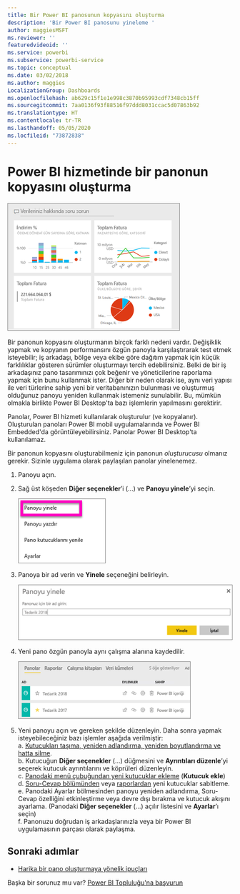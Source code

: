 ```yaml
---
title: Bir Power BI panosunun kopyasını oluşturma
description: 'Bir Power BI panosunu yineleme '
author: maggiesMSFT
ms.reviewer: ''
featuredvideoid: ''
ms.service: powerbi
ms.subservice: powerbi-service
ms.topic: conceptual
ms.date: 03/02/2018
ms.author: maggies
LocalizationGroup: Dashboards
ms.openlocfilehash: ab629c15f1e1e998c3870b95993cdf7348cb15ff
ms.sourcegitcommit: 7aa0136f93f88516f97ddd8031ccac5d07863b92
ms.translationtype: HT
ms.contentlocale: tr-TR
ms.lasthandoff: 05/05/2020
ms.locfileid: "73872838"
---
```

# <a name="create-a-copy-of-a-dashboard-in-power-bi-service"></a>Power BI hizmetinde bir panonun kopyasını oluşturma
![pano](media/service-dashboard-copy/power-bi-dashboard.png)

 Bir panonun kopyasını oluşturmanın birçok farklı nedeni vardır. Değişiklik yapmak ve kopyanın performansını özgün panoyla karşılaştırarak test etmek isteyebilir; iş arkadaşı, bölge veya ekibe göre dağıtım yapmak için küçük farklılıklar gösteren sürümler oluşturmayı tercih edebilirsiniz. Belki de bir iş arkadaşınız pano tasarımınızı çok beğenir ve yöneticilerine raporlama yapmak için bunu kullanmak ister. Diğer bir neden olarak ise, aynı veri yapısı ile veri türlerine sahip yeni bir veritabanınızın bulunması ve oluşturmuş olduğunuz panoyu yeniden kullanmak istemeniz sunulabilir. Bu, mümkün olmakla birlikte Power BI Desktop'ta bazı işlemlerin yapılmasını gerektirir. 

Panolar, Power BI hizmeti kullanılarak oluşturulur (ve kopyalanır). Oluşturulan panoları Power BI mobil uygulamalarında ve Power BI Embedded'da görüntüleyebilirsiniz.  Panolar Power BI Desktop'ta kullanılamaz. 

Bir panonun kopyasını oluşturabilmeniz için panonun *oluşturucusu* olmanız gerekir. Sizinle uygulama olarak paylaşılan panolar yinelenemez.

1. Panoyu açın.
2. Sağ üst köşeden **Diğer seçenekler**’i (...) ve **Panoyu yinele**’yi seçin.
   
   ![üç nokta menüsü](media/service-dashboard-copy/power-bi-dulicate.png)
3. Panoya bir ad verin ve **Yinele** seçeneğini belirleyin. 
   
   ![Panoyu yinele iletişim kutusu](media/service-dashboard-copy/power-bi-name.png)
4. Yeni pano özgün panoyla aynı çalışma alanına kaydedilir. 
   
   ![Panolar sekmesi](media/service-dashboard-copy/power-bi-copied.png)

5.    Yeni panoyu açın ve gereken şekilde düzenleyin. Daha sonra yapmak isteyebileceğiniz bazı işlemler aşağıda verilmiştir:    
    a. [Kutucukları taşıma, yeniden adlandırma, yeniden boyutlandırma ve hatta silme](service-dashboard-edit-tile.md).  
    b. Kutucuğun **Diğer seçenekler** (...) düğmesini ve **Ayrıntıları düzenle**’yi seçerek kutucuk ayrıntılarını ve köprüleri düzenleyin.  
    c. [Panodaki menü çubuğundan yeni kutucuklar ekleme](service-dashboard-add-widget.md) (**Kutucuk ekle**)  
    d. [Soru-Cevap bölümünden](service-dashboard-pin-tile-from-q-and-a.md) veya [raporlardan](service-dashboard-pin-tile-from-report.md) yeni kutucuklar sabitleme.  
    e. Panodaki Ayarlar bölmesinden panoyu yeniden adlandırma, Soru-Cevap özelliğini etkinleştirme veya devre dışı bırakma ve kutucuk akışını ayarlama.  (Panodaki **Diğer seçenekler** (...) açılır listesini ve **Ayarlar**’ı seçin)  
    f. Panonuzu doğrudan iş arkadaşlarınızla veya bir Power BI uygulamasının parçası olarak paylaşma. 


## <a name="next-steps"></a>Sonraki adımlar
* [Harika bir pano oluşturmaya yönelik ipuçları](service-dashboards-design-tips.md) 

Başka bir sorunuz mu var? [Power BI Topluluğu'na başvurun](https://community.powerbi.com/)

